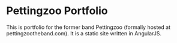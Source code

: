 # Pettingzoo Portfolio
This is portfolio for the former band Pettingzoo (formally hosted at pettingzootheband.com). It is a static site written in AngularJS.

